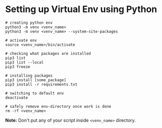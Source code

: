 # Setting up Virtual Env using Python

```shell
# creating python env
python3 -m venv <venv_name>
python3 -m venv <venv_name> --system-site-packages

# activate env
source <venv_name>/bin/activate

# checking what packages are installed
pip3 list
pip3 list --local
pip3 freeze

# installing packages
pip3 install [some_package]
pip3 install -r requirements.txt

# switching to default env
deactivate

# safely remove env-directory once work is done
rm -rf <venv_name>
```

**Note:** Don't put any of your script inside `<venv_name>` directory.
